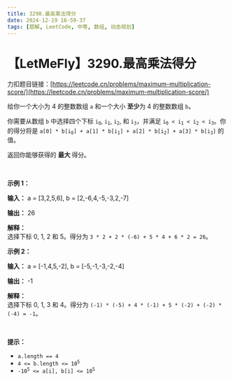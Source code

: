 ```yaml
---
title: 3290.最高乘法得分
date: 2024-12-19 16-59-37
tags: [题解, LeetCode, 中等, 数组, 动态规划]
---
```


# 【LetMeFly】3290.最高乘法得分

力扣题目链接：[https://leetcode.cn/problems/maximum-multiplication-score/](https://leetcode.cn/problems/maximum-multiplication-score/)

<p>给你一个大小为 4 的整数数组 <code>a</code> 和一个大小 <strong>至少</strong>为 4 的整数数组 <code>b</code>。</p>

<p>你需要从数组 <code>b</code> 中选择四个下标 <code>i<sub>0</sub></code>, <code>i<sub>1</sub></code>, <code>i<sub>2</sub></code>, 和 <code>i<sub>3</sub></code>，并满足 <code>i<sub>0</sub> &lt; i<sub>1</sub> &lt; i<sub>2</sub> &lt; i<sub>3</sub></code>。你的得分将是 <code>a[0] * b[i<sub>0</sub>] + a[1] * b[i<sub>1</sub>] + a[2] * b[i<sub>2</sub>] + a[3] * b[i<sub>3</sub>]</code> 的值。</p>

<p>返回你能够获得的 <strong>最大 </strong>得分。</p>

<p>&nbsp;</p>

<p><strong class="example">示例 1：</strong></p>

<div class="example-block">
<p><strong>输入：</strong> <span class="example-io">a = [3,2,5,6], b = [2,-6,4,-5,-3,2,-7]</span></p>

<p><strong>输出：</strong> <span class="example-io">26</span></p>

<p><strong>解释：</strong><br />
选择下标 0, 1, 2 和 5。得分为 <code>3 * 2 + 2 * (-6) + 5 * 4 + 6 * 2 = 26</code>。</p>
</div>

<p><strong class="example">示例 2：</strong></p>

<div class="example-block">
<p><strong>输入：</strong> <span class="example-io">a = [-1,4,5,-2], b = [-5,-1,-3,-2,-4]</span></p>

<p><strong>输出：</strong> <span class="example-io">-1</span></p>

<p><strong>解释：</strong><br />
选择下标 0, 1, 3 和 4。得分为 <code>(-1) * (-5) + 4 * (-1) + 5 * (-2) + (-2) * (-4) = -1</code>。</p>
</div>

<p>&nbsp;</p>

<p><strong>提示：</strong></p>

<ul>
	<li><code>a.length == 4</code></li>
	<li><code>4 &lt;= b.length &lt;= 10<sup>5</sup></code></li>
	<li><code>-10<sup>5</sup> &lt;= a[i], b[i] &lt;= 10<sup>5</sup></code></li>
</ul>


    